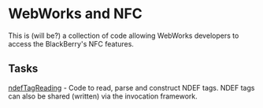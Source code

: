 # WebWorks and NFC

This is (will be?) a collection of code allowing WebWorks developers to access the BlackBerry's NFC features.

## Tasks

[ndefTagReading](ndefTagReading) - Code to read, parse and construct NDEF tags. NDEF tags can also be shared (written) via the invocation framework.

